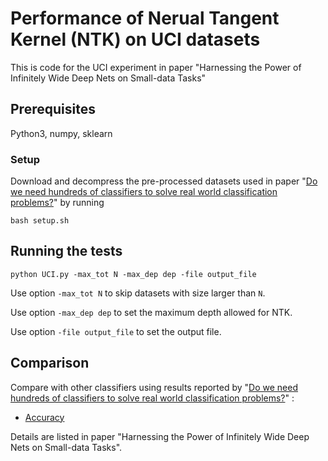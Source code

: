 # Performance of Nerual Tangent Kernel (NTK) on UCI datasets
This is code for the UCI experiment in paper "Harnessing the Power of Infinitely Wide Deep Nets on Small-data Tasks"
## Prerequisites
Python3, numpy, sklearn
### Setup
Download and decompress the pre-processed datasets used in paper "[Do we need hundreds of classifiers to solve real world classification problems?](http://jmlr.org/papers/volume15/delgado14a/delgado14a.pdf)" by running
```
bash setup.sh
```
## Running the tests
```
python UCI.py -max_tot N -max_dep dep -file output_file
```
Use option `-max_tot N` to skip datasets with size larger than `N`.

Use option `-max_dep dep` to set the maximum depth allowed for NTK.

Use option `-file output_file` to set the output file.
## Comparison
Compare with other classifiers using results reported by "[Do we need hundreds of classifiers to solve real world classification problems?](http://jmlr.org/papers/volume15/delgado14a/delgado14a.pdf)" :
- [Accuracy](http://persoal.citius.usc.es/manuel.fernandez.delgado/papers/jmlr/results.txt)

Details are listed in paper "Harnessing the Power of Infinitely Wide Deep Nets on Small-data Tasks".
